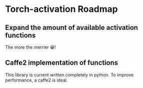 # Torch-activation Roadmap

## Expand the amount of available activation functions
The more the merrier :grin:!

## Caffe2 implementation of functions

This library is current written completely in python. To improve performance, a caffe2 is ideal.